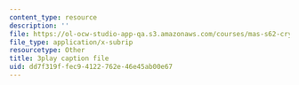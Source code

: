 ```yaml
---
content_type: resource
description: ''
file: https://ol-ocw-studio-app-qa.s3.amazonaws.com/courses/mas-s62-cryptocurrency-engineering-and-design-spring-2018/dd7f319ffec94122762e46e45ab00e67_wXWbdiOBW5w.srt
file_type: application/x-subrip
resourcetype: Other
title: 3play caption file
uid: dd7f319f-fec9-4122-762e-46e45ab00e67
---
```

